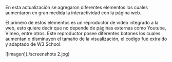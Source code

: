 En esta actualización se agregaron diferentes elementos los cuales aumentaron en gran medida la interactividad con la página web.

El primero de estos elementos es un reproductor de video integrado a la web, esto quiere decir que no depende de páginas externas como Youtube, Vimeo, entre otros. Este reproductor
posee diferentes botones los cuales aumentan o disminuyen el tamaño de la visualización, el codigo fue extraido y adaptado de W3 School.

![imagen](./screenshots 2.jpg)
